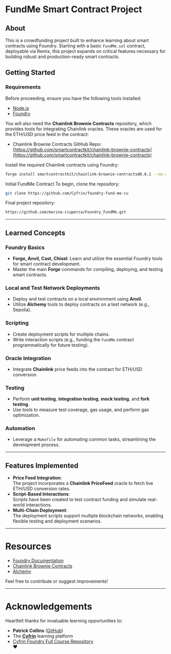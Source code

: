 # FundMe Smart Contract Project

## About

This is a crowdfunding project built to enhance learning about smart contracts using Foundry. Starting with a basic `FundMe.sol` contract, deployable via Remix, this project expands on critical features necessary for building robust and production-ready smart contracts.

## Getting Started

### Requirements

Before proceeding, ensure you have the following tools installed:

- [Node.js](https://nodejs.org/)
- [Foundry](https://getfoundry.sh/)

You will also need the **Chainlink Brownie Contracts** repository, which provides tools for integrating Chainlink oracles. These oracles are used for the ETH/USD price feed in the contract:

- Chainlink Brownie Contracts GitHub Repo: [https://github.com/smartcontractkit/chainlink-brownie-contracts](https://github.com/smartcontractkit/chainlink-brownie-contracts)

Install the required Chainlink contracts using Foundry:

```bash
forge install smartcontractkit/chainlink-brownie-contracts@0.6.1 --no-commit
```

Initial FundMe Contract
To begin, clone the repository:

```bash
git clone https://github.com/Cyfrin/foundry-fund-me-cu
```

Final project repository:

```bash
https://github.com/marina-ciuperca/Foundry_FundMe.git
```

---

## Learned Concepts

### Foundry Basics

- **Forge, Anvil, Cast, Chisel**: Learn and utilize the essential Foundry tools for smart contract development.
- Master the main **Forge** commands for compiling, deploying, and testing smart contracts.

### Local and Test Network Deployments

- Deploy and test contracts on a local environment using **Anvil**.
- Utilize **Alchemy** tools to deploy contracts on a test network (e.g., Sepolia).

### Scripting

- Create deployment scripts for multiple chains.
- Write interaction scripts (e.g., funding the `FundMe` contract programmatically for future testing).

### Oracle Integration

- Integrate **Chainlink** price feeds into the contract for ETH/USD conversion.

### Testing

- Perform **unit testing**, **integration testing**, **mock testing**, and **fork testing**.
- Use tools to measure test coverage, gas usage, and perform gas optimization.

### Automation

- Leverage a `Makefile` for automating common tasks, streamlining the development process.

---

## Features Implemented

- **Price Feed Integration**:  
  The project incorporates a **Chainlink PriceFeed** oracle to fetch live ETH/USD conversion rates.
- **Script-Based Interactions**:  
  Scripts have been created to test contract funding and simulate real-world interactions.
- **Multi-Chain Deployment**:  
  The deployment scripts support multiple blockchain networks, enabling flexible testing and deployment scenarios.

---

# Resources

- [Foundry Documentation](https://book.getfoundry.sh/)
- [Chainlink Brownie Contracts](https://github.com/smartcontractkit/chainlink-mix)
- [Alchemy](https://www.alchemy.com/)

Feel free to contribute or suggest improvements!

---

# Acknowledgements

Heartfelt thanks for invaluable learning opportunities to:

- **Patrick Collins** ([GitHub](https://github.com/patrickalphac))
- The **[Cyfrin](https://www.cyfrin.io/updraft)** learning platform
- [Cyfrin Foundry Full Course Repository](https://github.com/Cyfrin/foundry-full-course-cu)  
  ❤️
